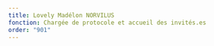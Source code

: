 ```yaml
---
title: Lovely Madélon NORVILUS
fonction: Chargée de protocole et accueil des invités.es
order: "901"
---
```

